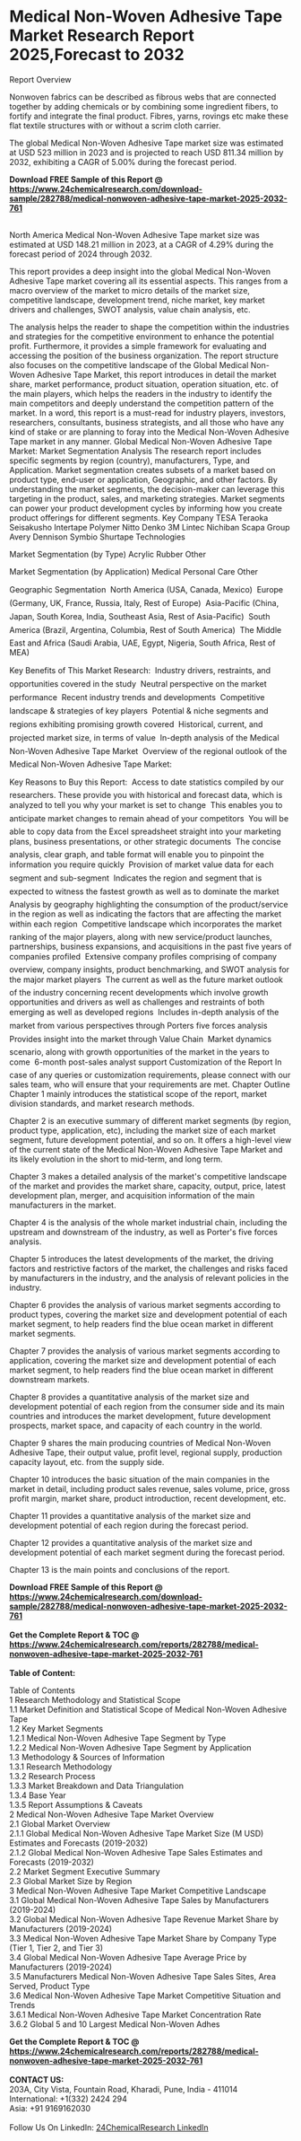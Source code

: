 <h1>Medical Non-Woven Adhesive Tape Market Research Report 2025,Forecast to 2032</h1><p>Report Overview</p><p>
Nonwoven fabrics can be described as fibrous webs that are connected together by adding chemicals or by combining some ingredient fibers, to fortify and integrate the final product. Fibres, yarns, rovings etc make these flat textile structures with or without a scrim cloth carrier.</p><p>
The global Medical Non-Woven Adhesive Tape market size was estimated at USD 523 million in 2023 and is projected to reach USD 811.34 million by 2032, exhibiting a CAGR of 5.00% during the forecast period.</p><div><b>Download FREE Sample of this Report @ 
            <a href="https://www.24chemicalresearch.com/download-sample/282788/medical-nonwoven-adhesive-tape-market-2025-2032-761">
            https://www.24chemicalresearch.com/download-sample/282788/medical-nonwoven-adhesive-tape-market-2025-2032-761</a></b></div><br><p>
North America Medical Non-Woven Adhesive Tape market size was estimated at USD 148.21 million in 2023, at a CAGR of 4.29% during the forecast period of 2024 through 2032.</p><p>
This report provides a deep insight into the global Medical Non-Woven Adhesive Tape market covering all its essential aspects. This ranges from a macro overview of the market to micro details of the market size, competitive landscape, development trend, niche market, key market drivers and challenges, SWOT analysis, value chain analysis, etc.</p><p>
The analysis helps the reader to shape the competition within the industries and strategies for the competitive environment to enhance the potential profit. Furthermore, it provides a simple framework for evaluating and accessing the position of the business organization. The report structure also focuses on the competitive landscape of the Global Medical Non-Woven Adhesive Tape Market, this report introduces in detail the market share, market performance, product situation, operation situation, etc. of the main players, which helps the readers in the industry to identify the main competitors and deeply understand the competition pattern of the market.
In a word, this report is a must-read for industry players, investors, researchers, consultants, business strategists, and all those who have any kind of stake or are planning to foray into the Medical Non-Woven Adhesive Tape market in any manner.
Global Medical Non-Woven Adhesive Tape Market: Market Segmentation Analysis
The research report includes specific segments by region (country), manufacturers, Type, and Application. Market segmentation creates subsets of a market based on product type, end-user or application, Geographic, and other factors. By understanding the market segments, the decision-maker can leverage this targeting in the product, sales, and marketing strategies. Market segments can power your product development cycles by informing how you create product offerings for different segments.
Key Company
TESA
Teraoka Seisakusho
Intertape Polymer
Nitto Denko
3M
Lintec
Nichiban
Scapa Group
Avery Dennison
Symbio
Shurtape Technologies</p><p>
Market Segmentation (by Type)
Acrylic
Rubber
Other</p><p>
Market Segmentation (by Application)
Medical
Personal Care
Other</p><p>
Geographic Segmentation
 North America (USA, Canada, Mexico)
 Europe (Germany, UK, France, Russia, Italy, Rest of Europe)
 Asia-Pacific (China, Japan, South Korea, India, Southeast Asia, Rest of Asia-Pacific)
 South America (Brazil, Argentina, Columbia, Rest of South America)
 The Middle East and Africa (Saudi Arabia, UAE, Egypt, Nigeria, South Africa, Rest of MEA)</p><p>
Key Benefits of This Market Research:
 Industry drivers, restraints, and opportunities covered in the study
 Neutral perspective on the market performance
 Recent industry trends and developments
 Competitive landscape &amp; strategies of key players
 Potential &amp; niche segments and regions exhibiting promising growth covered
 Historical, current, and projected market size, in terms of value
 In-depth analysis of the Medical Non-Woven Adhesive Tape Market
 Overview of the regional outlook of the Medical Non-Woven Adhesive Tape Market:</p><p>
Key Reasons to Buy this Report:
 Access to date statistics compiled by our researchers. These provide you with historical and forecast data, which is analyzed to tell you why your market is set to change
 This enables you to anticipate market changes to remain ahead of your competitors
 You will be able to copy data from the Excel spreadsheet straight into your marketing plans, business presentations, or other strategic documents
 The concise analysis, clear graph, and table format will enable you to pinpoint the information you require quickly
 Provision of market value data for each segment and sub-segment
 Indicates the region and segment that is expected to witness the fastest growth as well as to dominate the market
 Analysis by geography highlighting the consumption of the product/service in the region as well as indicating the factors that are affecting the market within each region
 Competitive landscape which incorporates the market ranking of the major players, along with new service/product launches, partnerships, business expansions, and acquisitions in the past five years of companies profiled
 Extensive company profiles comprising of company overview, company insights, product benchmarking, and SWOT analysis for the major market players
 The current as well as the future market outlook of the industry concerning recent developments which involve growth opportunities and drivers as well as challenges and restraints of both emerging as well as developed regions
 Includes in-depth analysis of the market from various perspectives through Porters five forces analysis
 Provides insight into the market through Value Chain
 Market dynamics scenario, along with growth opportunities of the market in the years to come
 6-month post-sales analyst support
Customization of the Report
In case of any queries or customization requirements, please connect with our sales team, who will ensure that your requirements are met.
Chapter Outline
Chapter 1 mainly introduces the statistical scope of the report, market division standards, and market research methods.</p><p>
Chapter 2 is an executive summary of different market segments (by region, product type, application, etc), including the market size of each market segment, future development potential, and so on. It offers a high-level view of the current state of the Medical Non-Woven Adhesive Tape Market and its likely evolution in the short to mid-term, and long term.</p><p>
Chapter 3 makes a detailed analysis of the market's competitive landscape of the market and provides the market share, capacity, output, price, latest development plan, merger, and acquisition information of the main manufacturers in the market.</p><p>
Chapter 4 is the analysis of the whole market industrial chain, including the upstream and downstream of the industry, as well as Porter's five forces analysis.</p><p>
Chapter 5 introduces the latest developments of the market, the driving factors and restrictive factors of the market, the challenges and risks faced by manufacturers in the industry, and the analysis of relevant policies in the industry.</p><p>
Chapter 6 provides the analysis of various market segments according to product types, covering the market size and development potential of each market segment, to help readers find the blue ocean market in different market segments.</p><p>
Chapter 7 provides the analysis of various market segments according to application, covering the market size and development potential of each market segment, to help readers find the blue ocean market in different downstream markets.</p><p>
Chapter 8 provides a quantitative analysis of the market size and development potential of each region from the consumer side and its main countries and introduces the market development, future development prospects, market space, and capacity of each country in the world.</p><p>
Chapter 9 shares the main producing countries of Medical Non-Woven Adhesive Tape, their output value, profit level, regional supply, production capacity layout, etc. from the supply side.</p><p>
Chapter 10 introduces the basic situation of the main companies in the market in detail, including product sales revenue, sales volume, price, gross profit margin, market share, product introduction, recent development, etc.</p><p>
Chapter 11 provides a quantitative analysis of the market size and development potential of each region during the forecast period.</p><p>
Chapter 12 provides a quantitative analysis of the market size and development potential of each market segment during the forecast period.</p><p>
Chapter 13 is the main points and conclusions of the report.</p><p>
</p><div><b>Download FREE Sample of this Report @ 
            <a href="https://www.24chemicalresearch.com/download-sample/282788/medical-nonwoven-adhesive-tape-market-2025-2032-761">
            https://www.24chemicalresearch.com/download-sample/282788/medical-nonwoven-adhesive-tape-market-2025-2032-761</a></b></div><br><div><b>Get the Complete Report & TOC @ 
            <a href="https://www.24chemicalresearch.com/reports/282788/medical-nonwoven-adhesive-tape-market-2025-2032-761">
            https://www.24chemicalresearch.com/reports/282788/medical-nonwoven-adhesive-tape-market-2025-2032-761</a></b></div><br>
            <b>Table of Content:</b><p>Table of Contents<br />
1 Research Methodology and Statistical Scope<br />
1.1 Market Definition and Statistical Scope of Medical Non-Woven Adhesive Tape<br />
1.2 Key Market Segments<br />
1.2.1 Medical Non-Woven Adhesive Tape Segment by Type<br />
1.2.2 Medical Non-Woven Adhesive Tape Segment by Application<br />
1.3 Methodology & Sources of Information<br />
1.3.1 Research Methodology<br />
1.3.2 Research Process<br />
1.3.3 Market Breakdown and Data Triangulation<br />
1.3.4 Base Year<br />
1.3.5 Report Assumptions & Caveats<br />
2 Medical Non-Woven Adhesive Tape Market Overview<br />
2.1 Global Market Overview<br />
2.1.1 Global Medical Non-Woven Adhesive Tape Market Size (M USD) Estimates and Forecasts (2019-2032)<br />
2.1.2 Global Medical Non-Woven Adhesive Tape Sales Estimates and Forecasts (2019-2032)<br />
2.2 Market Segment Executive Summary<br />
2.3 Global Market Size by Region<br />
3 Medical Non-Woven Adhesive Tape Market Competitive Landscape<br />
3.1 Global Medical Non-Woven Adhesive Tape Sales by Manufacturers (2019-2024)<br />
3.2 Global Medical Non-Woven Adhesive Tape Revenue Market Share by Manufacturers (2019-2024)<br />
3.3 Medical Non-Woven Adhesive Tape Market Share by Company Type (Tier 1, Tier 2, and Tier 3)<br />
3.4 Global Medical Non-Woven Adhesive Tape Average Price by Manufacturers (2019-2024)<br />
3.5 Manufacturers Medical Non-Woven Adhesive Tape Sales Sites, Area Served, Product Type<br />
3.6 Medical Non-Woven Adhesive Tape Market Competitive Situation and Trends<br />
3.6.1 Medical Non-Woven Adhesive Tape Market Concentration Rate<br />
3.6.2 Global 5 and 10 Largest Medical Non-Woven Adhes</p><div><b>Get the Complete Report & TOC @ 
            <a href="https://www.24chemicalresearch.com/reports/282788/medical-nonwoven-adhesive-tape-market-2025-2032-761">
            https://www.24chemicalresearch.com/reports/282788/medical-nonwoven-adhesive-tape-market-2025-2032-761</a></b></div><br><b>CONTACT US:</b><br>
            203A, City Vista, Fountain Road, Kharadi, Pune, India - 411014<br>
            International: +1(332) 2424 294<br>
            Asia: +91 9169162030 <br><br>
            Follow Us On LinkedIn: <a href="https://www.linkedin.com/company/24chemicalresearch/">24ChemicalResearch LinkedIn</a>
